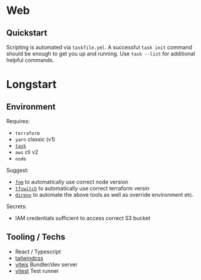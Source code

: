 # Web

## Quickstart 

Scripting is automated via `taskfile.yml`. A successful `task init` command should be
enough to get you up and running. Use `task --list` for additional helpful
commands.

# Longstart 

## Environment

Requires:
 - `terraform`
 - `yarn` classic (v1)
 - [`task`](https://taskfile.dev/installation/)
 - `aws` cli v2
 - `node`

Suggest:
 - [`fnm`](https://github.com/Schniz/fnm) to automatically use correct node version
 - [`tfswitch`](https://tfswitch.warrensbox.com/) to automatically use correct
     terraform versin
 - [`direnv`](https://direnv.net/) to automate the above tools as well as
     override environment etc.

Secrets:
 - IAM credentials sufficient to access correct S3 bucket

## Tooling / Techs

 - React / Typescript
 - [tailwindcss](https://tailwindcss.com) 
 - [vitejs](https://vitejs.dev/) Bundler/dev server
 - [vitest](https://vitest.dev/) Test runner
